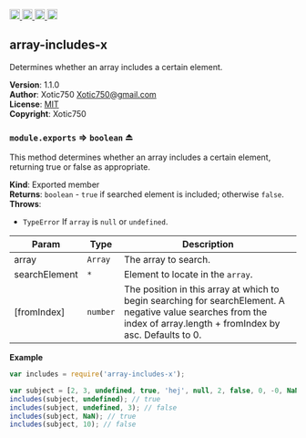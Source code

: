 <a href="https://travis-ci.org/Xotic750/array-includes-x"
   title="Travis status">
<img
   src="https://travis-ci.org/Xotic750/array-includes-x.svg?branch=master"
   alt="Travis status" height="18"/>
</a>
<a href="https://david-dm.org/Xotic750/array-includes-x"
   title="Dependency status">
<img src="https://david-dm.org/Xotic750/array-includes-x.svg"
   alt="Dependency status" height="18"/>
</a>
<a href="https://david-dm.org/Xotic750/array-includes-x#info=devDependencies"
   title="devDependency status">
<img src="https://david-dm.org/Xotic750/array-includes-x/dev-status.svg"
   alt="devDependency status" height="18"/>
</a>
<a href="https://badge.fury.io/js/array-includes-x" title="npm version">
<img src="https://badge.fury.io/js/array-includes-x.svg"
   alt="npm version" height="18"/>
</a>
<a name="module_array-includes-x"></a>

## array-includes-x
Determines whether an array includes a certain element.

**Version**: 1.1.0  
**Author**: Xotic750 <Xotic750@gmail.com>  
**License**: [MIT](&lt;https://opensource.org/licenses/MIT&gt;)  
**Copyright**: Xotic750  
<a name="exp_module_array-includes-x--module.exports"></a>

### `module.exports` ⇒ <code>boolean</code> ⏏
This method determines whether an array includes a certain element,
returning true or false as appropriate.

**Kind**: Exported member  
**Returns**: <code>boolean</code> - `true` if searched element is included; otherwise `false`.  
**Throws**:

- <code>TypeError</code> If `array` is `null` or `undefined`.


| Param | Type | Description |
| --- | --- | --- |
| array | <code>Array</code> | The array to search. |
| searchElement | <code>\*</code> | Element to locate in the `array`. |
| [fromIndex] | <code>number</code> | The position in this array at which to begin  searching for searchElement. A negative value searches from the index of  array.length + fromIndex by asc. Defaults to 0. |

**Example**  
```js
var includes = require('array-includes-x');

var subject = [2, 3, undefined, true, 'hej', null, 2, false, 0, -0, NaN];
includes(subject, undefined); // true
includes(subject, undefined, 3); // false
includes(subject, NaN); // true
includes(subject, 10); // false
```
